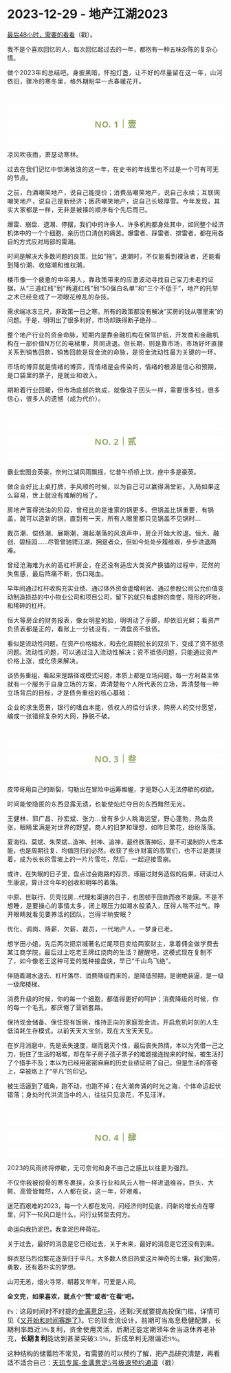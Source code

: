 # 2023-12-29 - 地产江湖2023

<p style="visibility: visible;"><a target="_blank" href="http://mp.weixin.qq.com/s?__biz=Mzg2OTkwNzE4MA==&amp;mid=2247491769&amp;idx=2&amp;sn=722a99b94c7ad7c89055077a677b41b8&amp;chksm=ce974f3af9e0c62c0900afca57a61eb4cd93b76db3cf59f44bc9c2578ccb01ee494e2024f968&amp;scene=21#wechat_redirect" textvalue="又开始和时间赛跑了" linktype="text" imgurl="" imgdata="null" data-itemshowtype="0" tab="innerlink" data-linktype="2" style="visibility: visible;" hasload="1">最后48小时，需要的看看</a>（戳）。<br style="visibility: visible;"></p><p style="visibility: visible;">我不是个喜欢回忆的人，每次回忆起过去的一年，都抱有一种五味杂陈的复杂心情。</p><p style="visibility: visible;"><span style="font-size: var(--articleFontsize); letter-spacing: 0.034em; visibility: visible;">做个2023年的总结吧。<span style="font-size: var(--articleFontsize); letter-spacing: 0.034em; text-wrap: wrap; visibility: visible;">身披黑暗，怀抱灯盏，<span style="letter-spacing: 0.578px; visibility: visible;">让不好的尽量留在这一年，<span style="letter-spacing: 0.578px; text-wrap: wrap; visibility: visible;">山河依旧，骤冷的寒冬里，格外期盼早一点春暖花开</span></span>。</span></span></p><p style="visibility: visible;"><span style="font-size: var(--articleFontsize); letter-spacing: 0.034em; visibility: visible;"><br style="visibility: visible;"></span></p><p style="outline: 0px;font-family: system-ui, -apple-system, BlinkMacSystemFont, &quot;Helvetica Neue&quot;, &quot;PingFang SC&quot;, &quot;Hiragino Sans GB&quot;, &quot;Microsoft YaHei UI&quot;, &quot;Microsoft YaHei&quot;, Arial, sans-serif;letter-spacing: 0.544px;text-wrap: wrap;background-color: rgb(255, 255, 255);visibility: visible;"><br style="outline: 0px;visibility: visible;"></p><p style="outline: 0px;letter-spacing: 0.544px;text-wrap: wrap;color: rgb(34, 34, 34);font-family: -apple-system-font, system-ui, &quot;Helvetica Neue&quot;, &quot;PingFang SC&quot;, &quot;Hiragino Sans GB&quot;, &quot;Microsoft YaHei UI&quot;, &quot;Microsoft YaHei&quot;, Arial, sans-serif;background-color: rgb(255, 255, 255);text-align: center;visibility: visible;"><span style="outline: 0px;font-weight: bold;line-height: 25px;color: rgb(149, 169, 103);font-size: 20px;visibility: visible;">NO. 1｜壹</span></p><p style="outline: 0px;letter-spacing: 0.544px;text-wrap: wrap;color: rgb(34, 34, 34);font-family: -apple-system-font, system-ui, &quot;Helvetica Neue&quot;, &quot;PingFang SC&quot;, &quot;Hiragino Sans GB&quot;, &quot;Microsoft YaHei UI&quot;, &quot;Microsoft YaHei&quot;, Arial, sans-serif;background-color: rgb(255, 255, 255);text-align: center;visibility: visible;"><br style="visibility: visible;"></p><p style="visibility: visible;"><span style="font-size: var(--articleFontsize); letter-spacing: 0.034em; visibility: visible;"><span style="letter-spacing: 0.578px; text-wrap: wrap; visibility: visible;">凉风吹夜雨，萧瑟动寒林。</span></span></p><p style="visibility: visible;"><span style="font-size: var(--articleFontsize); letter-spacing: 0.034em; visibility: visible;">过去在我们记忆中惊涛骇浪的这一年，</span><span style="font-size: var(--articleFontsize); letter-spacing: 0.034em; visibility: visible;">在史书的年线里也不过是一个可有可无的节点。</span></p><p style="visibility: visible;"><span style="font-size: var(--articleFontsize); letter-spacing: 0.034em; visibility: visible;"><span style="letter-spacing: 0.578px; text-wrap: wrap; visibility: visible;">之前，白酒嘲笑地产，说自己能提价；消费品嘲笑地产，说自己永续；互联网嘲笑地产，说自己是新经济；医药嘲笑地产，说自己长坡厚雪。今年发现，其实大家都是一样，无非是被揍的顺序有个先后而已。</span></span></p><p style="visibility: visible;">爆雷、崩盘、退潮、停摆，我们中的许多人、许多机构都身处其中，如同整个经济机体中的一个个细胞，亲历伤口清创的痛苦。爆雷者、踩雷者、排雷者，都在用各自的方式应对局部的雷潮。</p><p style="visibility: visible;">时间是解决大多数问题的良策，比如“拖”。<span style="letter-spacing: 0.578px; text-wrap: wrap; visibility: visible;">退潮时，不仅能看到裸泳者，还能看到降价潮、收缩潮和维权潮。</span></p><p style="visibility: visible;"><span style="letter-spacing: 0.578px; text-wrap: wrap; visibility: visible;">楼市像一个疲惫的中年男人，靠政策带来的应激波动寻找自己宝刀未老的证据。</span><span style="font-size: var(--articleFontsize); letter-spacing: 0.034em; visibility: visible;">从“三道红线”到“两道红线”到“50强白名单”和“三个不低于”，地产的托举之术已经变成了一项眼花缭乱的杂技。</span></p><p style="visibility: visible;">需求端冰冻三尺，非政策一日之寒。所有的政策都没有解决“买房的钱从哪里来”的问题。于是，明明出了很多利好，市场却跌得断子绝孙...</p><p style="letter-spacing: 0.578px; text-wrap: wrap; visibility: visible;"><span style="font-size: var(--articleFontsize); letter-spacing: 0.034em; visibility: visible;">整个地产行业的资金命脉，短期内是靠金融机构在保驾护航，开发商和金融机构在一部价值N万亿的电梯里，共同进退。但长期，则是靠市场，市场好坏直接关系到销售回款，<span style="letter-spacing: 0.578px; text-wrap: wrap; visibility: visible;">销售回款是现金流的命脉，是资金流动性最为关键的一环。</span></span></p><p style="letter-spacing: 0.578px; text-wrap: wrap; visibility: visible;">市场的博弈就是情绪的博弈，而情绪是会传染的，情绪的根源是信心和预期，是口袋里的票子，是就业和收入。</p><p style="letter-spacing: 0.578px;text-wrap: wrap;"><span style="letter-spacing: 0.578px;text-wrap: wrap;">期盼着行业回暖，但市场底部的筑成，就像浪子回头一样，需要很多钱，很多信心，很多人的遗憾（成为代价）。</span></p><p><br></p><p style="outline: 0px;font-family: system-ui, -apple-system, BlinkMacSystemFont, &quot;Helvetica Neue&quot;, &quot;PingFang SC&quot;, &quot;Hiragino Sans GB&quot;, &quot;Microsoft YaHei UI&quot;, &quot;Microsoft YaHei&quot;, Arial, sans-serif;letter-spacing: 0.544px;text-wrap: wrap;background-color: rgb(255, 255, 255);visibility: visible;"><br style="outline: 0px;visibility: visible;"></p><p style="outline: 0px;letter-spacing: 0.544px;text-wrap: wrap;color: rgb(34, 34, 34);font-family: -apple-system-font, system-ui, &quot;Helvetica Neue&quot;, &quot;PingFang SC&quot;, &quot;Hiragino Sans GB&quot;, &quot;Microsoft YaHei UI&quot;, &quot;Microsoft YaHei&quot;, Arial, sans-serif;background-color: rgb(255, 255, 255);text-align: center;visibility: visible;"><span style="outline: 0px;font-weight: bold;line-height: 25px;color: rgb(149, 169, 103);font-size: 20px;visibility: visible;">NO. 2｜贰</span></p><p style="outline: 0px;letter-spacing: 0.544px;text-wrap: wrap;color: rgb(34, 34, 34);font-family: -apple-system-font, system-ui, &quot;Helvetica Neue&quot;, &quot;PingFang SC&quot;, &quot;Hiragino Sans GB&quot;, &quot;Microsoft YaHei UI&quot;, &quot;Microsoft YaHei&quot;, Arial, sans-serif;background-color: rgb(255, 255, 255);text-align: center;visibility: visible;"><br></p><p>霸业宏图会英豪，奈何江湖风雨飘摇，忆昔午桥桥上饮，座中多是豪英。</p><p><span style="letter-spacing: 0.578px;text-wrap: wrap;">做企业好比上桌打牌，手风顺的时候，以为自己可以赢得满堂彩。入局如果这么容易，世上就没有难解的局了。</span></p><p><span style="letter-spacing: 0.578px;text-wrap: wrap;">房地产富得流油的阶段，曾经比的是谁家的锅更多。但锅盖比锅重要，有锅盖，就可以造新的锅，直到有一天，所有人眼里都只见锅盖不见锅时...</span></p><p><span style="letter-spacing: 0.578px;text-wrap: wrap;">裁员潮、偿债潮、展期潮，潮起潮落的风浪声中，房企开始大败退。</span>恒大、融创、碧桂园……尽管曾驰骋江湖，拥趸者众，但如今处处步履维艰，步步进退两难。</p><p><span style="letter-spacing: 0.578px;text-wrap: wrap;">曾经沧海难为水的高杠杆房企，在还没有适应大类资产换锚的过程中，茫然的失焦感，最后阵痛不断，伤口飚血。</span></p><p>早年间通过杠杆收购充实业绩、通过体外资金虚增利润、通过参股公司公允价值变动制造损益的中小物业公司和项目公司，留下的就只有虚胖的商誉，隐形的坏账，和稀碎的杠杆。</p><p><span style="letter-spacing: 0.578px;text-wrap: wrap;">恒大等房企的财务报表，像女明星的脸，明明动了手脚，却依旧光鲜；看资产负债表都是正的，看账上一分钱没有，一清盘资不抵债。</span></p><p>看似是流动性问题，在资产价格缩水，和去化周期拉长的双杀下，变成了资不抵债问题。<span style="font-size: var(--articleFontsize);letter-spacing: 0.034em;">流动性问题，可以通过注入流动性解决；资不抵债问题，只能通过资产价格上涨，或化债来解决。</span></p><p>谈债务重组，看起来是路径或模式问题，本质上都是立场问题。<span style="font-size: var(--articleFontsize);letter-spacing: 0.034em;">每一方利益主体就有一个服务于自身立场的方案，弄清楚每个人所代表的立场，弄清楚每一种立场背后的目标，才是债务重组的核心基础：</span></p><p><span style="font-size: var(--articleFontsize);letter-spacing: 0.578px;text-wrap: wrap;">企业的求生愿景，银行的嗜血本能，债权人的偿付诉求，购房人的交付愿望，编成一张错综复杂的大网，挣脱不破。</span></p><p><span style="font-size: var(--articleFontsize);letter-spacing: 0.034em;"><br></span></p><p style="outline: 0px;font-family: system-ui, -apple-system, BlinkMacSystemFont, &quot;Helvetica Neue&quot;, &quot;PingFang SC&quot;, &quot;Hiragino Sans GB&quot;, &quot;Microsoft YaHei UI&quot;, &quot;Microsoft YaHei&quot;, Arial, sans-serif;letter-spacing: 0.544px;text-wrap: wrap;background-color: rgb(255, 255, 255);visibility: visible;"><br style="outline: 0px;visibility: visible;"></p><p style="outline: 0px;letter-spacing: 0.544px;text-wrap: wrap;color: rgb(34, 34, 34);font-family: -apple-system-font, system-ui, &quot;Helvetica Neue&quot;, &quot;PingFang SC&quot;, &quot;Hiragino Sans GB&quot;, &quot;Microsoft YaHei UI&quot;, &quot;Microsoft YaHei&quot;, Arial, sans-serif;background-color: rgb(255, 255, 255);text-align: center;visibility: visible;"><span style="outline: 0px;font-weight: bold;line-height: 25px;color: rgb(149, 169, 103);font-size: 20px;visibility: visible;">NO. 3｜叁</span></p><p style="outline: 0px;letter-spacing: 0.544px;text-wrap: wrap;color: rgb(34, 34, 34);font-family: -apple-system-font, system-ui, &quot;Helvetica Neue&quot;, &quot;PingFang SC&quot;, &quot;Hiragino Sans GB&quot;, &quot;Microsoft YaHei UI&quot;, &quot;Microsoft YaHei&quot;, Arial, sans-serif;background-color: rgb(255, 255, 255);text-align: center;visibility: visible;"><br></p><p>皮带哥用自己的断裂，勾勒出在冒险中运筹帷幄，才是野心人无法停歇的权欲。</p><p><span style="letter-spacing: 0.578px;text-wrap: wrap;">时间能使隐匿的东西显露无遗，也能使灿烂夺目的东西黯然无光。</span></p><p><span style="font-size: var(--articleFontsize);letter-spacing: 0.578px;">王健林、郭广昌、孙宏斌、张力...曾有多少人眺海远望，野心蓬勃，热血贲张，眼睛里满是对世界的野望。</span><span style="font-size: var(--articleFontsize);letter-spacing: 0.034em;">商人的旧梦和理想，如昨日繁花，纷纷落落。</span></p><p>夏海钧、莫斌、朱荣斌...造神、封神、追神，最终跌落神坛，是不可遏制的人性本能，也是周期往复、均值回归的必然。<span style="font-size: var(--articleFontsize);letter-spacing: 0.034em;">收获了些许财富的高管们，也不过是裹挟着，成为长长的雪坡上的一片片雪花，然后，一起迎接雪崩。</span></p><p>或许，在失眠的日子里，盘点过会跑路的存货，琢磨过财务造假的后果，研读过人生康波，算计过今年的创收和明年的着落。&nbsp;</p><p>中原、世联行、贝壳找房...代理和渠道的日子，也困顿于回款而夜不能寐。<span style="letter-spacing: 0.578px;font-size: var(--articleFontsize);">不是不想睡，是要操心的事情太多，闭上眼压力如潮水般涌入，压得人喘不过气。睁开眼睛就看见要养活的团队，岂得半晌安眠？</span></p><p><span style="letter-spacing: 0.578px;text-wrap: wrap;">优化、调岗、降薪、欠薪、裁员，一代地产人，一梦身已老。</span></p><p><span style="letter-spacing: 0.578px;text-wrap: wrap;">想学</span><span style="font-size: var(--articleFontsize);letter-spacing: 0.034em;">田小姐，先后两次把京城著名烂尾项目卖给两家财主，拿着佣金做学费去某江商学院，最后过上吃老王牌红烧肉的生活？醒醒吧，这模式现在复制不了，如今像老王这种可爱的冤种接盘侠，早已“千山鸟飞绝”。</span></p><p>伴随着潮水退去、杠杆落尽、消费降级而来的，是降低预期，是谢绝装逼，是一级一级爬楼梯。</p><p><span style="font-size: var(--articleFontsize);letter-spacing: 0.034em;">消费升级的时候，你的每一个细胞，都值得更好的呵护；消费降级的时候，你的每一个毛孔，都厌倦了营销套路。</span></p><p><span style="font-size: var(--articleFontsize);letter-spacing: 0.034em;">保持现金储备、保住现有饭碗，维持正向的家庭现金流，开启危机时刻的人生低消耗生存模式。以前天天大宝剑，现在大宝天天见。</span></p><p>在岁月消磨中，先是丢失速度，继而磨灭个性，最后丧失热情。本以为凭借一己之力，扼住了生活的咽喉，却在车子房子孩子票子的难题接连抛来的时候，被生活打了个措手不及；本以为已经用密密麻麻的历史业绩证明了自己，但是生活的答卷上，早被烙上了“平凡”的印记。</p><p>被生活逼到了墙角，跑不动，也跑不掉；<span style="font-size: var(--articleFontsize);letter-spacing: 0.034em;">在大潮奔涌的时光之海，个体命运起伏错落；身处时代洪流当中的人，往往只见浪花，不见汪洋。</span></p><p><span style="font-size: var(--articleFontsize);letter-spacing: 0.034em;"><br></span></p><p style="outline: 0px;font-family: system-ui, -apple-system, BlinkMacSystemFont, &quot;Helvetica Neue&quot;, &quot;PingFang SC&quot;, &quot;Hiragino Sans GB&quot;, &quot;Microsoft YaHei UI&quot;, &quot;Microsoft YaHei&quot;, Arial, sans-serif;letter-spacing: 0.544px;text-wrap: wrap;background-color: rgb(255, 255, 255);visibility: visible;"><br style="outline: 0px;visibility: visible;"></p><p style="outline: 0px;letter-spacing: 0.544px;text-wrap: wrap;color: rgb(34, 34, 34);font-family: -apple-system-font, system-ui, &quot;Helvetica Neue&quot;, &quot;PingFang SC&quot;, &quot;Hiragino Sans GB&quot;, &quot;Microsoft YaHei UI&quot;, &quot;Microsoft YaHei&quot;, Arial, sans-serif;background-color: rgb(255, 255, 255);text-align: center;visibility: visible;"><span style="outline: 0px;font-weight: bold;line-height: 25px;color: rgb(149, 169, 103);font-size: 20px;visibility: visible;">NO. 4｜肆</span></p><p style="outline: 0px;letter-spacing: 0.544px;text-wrap: wrap;color: rgb(34, 34, 34);font-family: -apple-system-font, system-ui, &quot;Helvetica Neue&quot;, &quot;PingFang SC&quot;, &quot;Hiragino Sans GB&quot;, &quot;Microsoft YaHei UI&quot;, &quot;Microsoft YaHei&quot;, Arial, sans-serif;background-color: rgb(255, 255, 255);text-align: center;visibility: visible;"><br></p><p><span style="letter-spacing: 0.578px;text-wrap: wrap;">2023的风雨终将停歇，无可奈何和身不由己之感比以往更为强烈。</span></p><p><span style="letter-spacing: 0.578px;text-wrap: wrap;">不仅你我被彻骨的寒冬裹挟，众多行业和风云人物一样进退维谷。巨头、大鳄、高管皆黯然，人人都在说，这一年，好艰难。</span></p><p>迷茫而艰难的2023，每一个人都在发问，问经济何时见底，问新的增长点在哪里，问下一轮风口是什么，问行业转型去何方。</p><p>命运向我扔泥巴，我拿泥巴种荷花。</p><p>关于过去，最好的消息是它已经过去，关于未来，最好的消息是它还没有到来。</p><p>鲜衣怒马烈焰繁花逐渐归于平凡，大多数人依旧热爱这片神奇的土壤，我们勤劳，勇敢，还有着朴实的梦想。</p><p>山河无恙，烟火寻常，朝暮又年年，可爱是人间。</p><p><strong style="outline: 0px;font-family: system-ui, -apple-system, BlinkMacSystemFont, &quot;Helvetica Neue&quot;, &quot;PingFang SC&quot;, &quot;Hiragino Sans GB&quot;, &quot;Microsoft YaHei UI&quot;, &quot;Microsoft YaHei&quot;, Arial, sans-serif;letter-spacing: 0.544px;text-wrap: wrap;background-color: rgb(255, 255, 255);color: rgb(34, 34, 34);font-size: 16px;"><span style="outline: 0px;font-size: 14px;">全文完，如果喜欢，就点个“赞”或者“在看”吧。</span></strong></p><p><span style="font-size: 15px;font-family: 微软雅黑;">Ps：这段时间时不时提的<a class="weapp_text_link wx_tap_link js_wx_tap_highlight" style="font-size:15px;" data-miniprogram-appid="wx9e0d5cc5cf0255b0" data-miniprogram-path="/pages/recommend/recommend?id=1073426&amp;productId=104670&amp;planId=129719&amp;createTime=1703468723312" data-miniprogram-applink="" data-miniprogram-nickname="天机奇谈" data-miniprogram-type="text" data-miniprogram-servicetype="" href="">金满意足5号</a><span style="font-family: 微软雅黑;">，还剩2天就要提高投保门槛，详情可见《<a target="_blank" href="http://mp.weixin.qq.com/s?__biz=Mzg2OTkwNzE4MA==&amp;mid=2247491769&amp;idx=2&amp;sn=722a99b94c7ad7c89055077a677b41b8&amp;chksm=ce974f3af9e0c62c0900afca57a61eb4cd93b76db3cf59f44bc9c2578ccb01ee494e2024f968&amp;scene=21#wechat_redirect" textvalue="又开始和时间赛跑了" linktype="text" imgurl="" imgdata="null" data-itemshowtype="0" tab="innerlink" data-linktype="2">又开始和时间赛跑了</a></span>》。</span><span style="font-family: 微软雅黑;font-size: 15px;letter-spacing: 0.034em;">它的现金流设</span><span style="font-family: 微软雅黑;font-size: 15px;letter-spacing: 0.034em;">计</span><span style="font-family: 微软雅黑;font-size: 15px;letter-spacing: 0.034em;">，</span><span style="font-family: 微软雅黑;font-size: 15px;letter-spacing: 0.034em;">前期可当高息稳健配置，长期利率趋近</span><span style="font-family: 微软雅黑;font-size: 15px;letter-spacing: 0.034em;">3%复利，资金使用</span><span style="font-family: 微软雅黑;font-size: 15px;letter-spacing: 0.034em;">灵活，后期还能定期领年金当退</span><span style="font-family: 微软雅黑;font-size: 15px;letter-spacing: 0.034em;">休养老补充，</span><strong style="font-family: 微软雅黑;font-size: 15px;letter-spacing: 0.034em;">长期复利</strong><span style="font-family: 微软雅黑;font-size: 15px;letter-spacing: 0.034em;">能达到甚至突破3.5%，折成单利无限逼近9%。</span></p><p style="margin-bottom: 0px;"><span style="font-family: 微软雅黑;font-size: 15px;">这种结构的储蓄险不常见，有需要的可以预约了解，把产品研究清楚，再看适不适合自己：</span><a class="weapp_text_link wx_tap_link js_wx_tap_highlight" data-miniprogram-appid="wx9e0d5cc5cf0255b0" data-miniprogram-path="pages/reservation/index?id=1073426&amp;entrance=1021&amp;activityKey=emq632&amp;type=1&amp;createTime=1703468486310" data-miniprogram-applink="" data-miniprogram-nickname="天机奇谈" data-miniprogram-type="text" data-miniprogram-servicetype="" style="font-family: 微软雅黑;font-size: 15px;letter-spacing: 0.034em;" href="">天玑专属-金满意足5号极速预约通道</a><span style="font-family: 微软雅黑;font-size: 15px;letter-spacing: 0.034em;">（戳）</span></p><p style="display: none;"><mp-style-type data-value="3"></mp-style-type></p>
